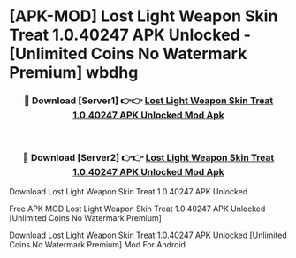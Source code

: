 # [APK-MOD] Lost Light  Weapon Skin Treat 1.0.40247 APK Unlocked - [Unlimited Coins No Watermark Premium] wbdhg



<div align="center">
<h3>🔴 Download [Server1] 👉👉 <a href="https://momento.my/?title=Lost_Light__Weapon_Skin_Treat_1.0.40247_APK_Unlocked">Lost Light  Weapon Skin Treat 1.0.40247 APK Unlocked Mod Apk</a></h3><br>

<h3>🔴 Download [Server2] 👉👉 <a href="https://momento.my/?title=Lost_Light__Weapon_Skin_Treat_1.0.40247_APK_Unlocked">Lost Light  Weapon Skin Treat 1.0.40247 APK Unlocked Mod Apk</a></h3>
</div>



Download Lost Light  Weapon Skin Treat 1.0.40247 APK Unlocked 

Free APK MOD Lost Light  Weapon Skin Treat 1.0.40247 APK Unlocked [Unlimited Coins No Watermark Premium]

Download Lost Light  Weapon Skin Treat 1.0.40247 APK Unlocked [Unlimited Coins No Watermark Premium] Mod For Android
